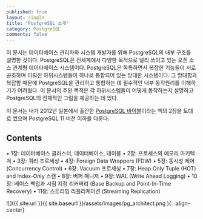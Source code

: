 ```yaml
---
published: true
layout: single
title: "PostgreSQL 소개"
category: PostgreSQL
comments: false
---
```


이 문서는 데이터베이스 관리자와 시스템 개발자를 위해 PostgreSQL의 내부 구조를 설명한 것이다. PostgreSQL은 전세계에서 다양한 목적으로 널리 쓰이고 있는 오픈 소스 관계형 데이터베이스 시스템이다. PostgreSQL은 독특하면서 복잡한 기능들이 서로 공조하며 이뤄진 하위시스템들이 하나로 통합되어 있는 방대한 시스템이다. 그 방대함과 복잡함 때문에 PostgreSQL을 관리하고 통합하는 데 필수적인 내부 동작원리를 이해하기가 어려웠다. 이 문서의 주된 목적은 각 하위시스템들이 어떻게 동작하는지 설명하고 PostgreSQL의 전체적인 그림을 제공하는 데 있다.   

이 문서는 내가 2012년 일본에서 출간한 [PostgreSQL 바이블](https://www.amazon.co.jp/gp/product/4774153923/ref=dbs_a_def_rwt_hsch_vapi_taft_p1_i0)이라는 책의 2장을 토대로 썼으며 PostgreSQL 11 버전 이하를 다룬다.  

## Contents 

• 1장: 데이터베이스 클러스터, 데이터베이스, 테이블 
• 2장: 프로세스와 메모리 아키텍쳐 
• 3장: 쿼리 프로세싱
• 4장: Foreign Data Wrappers (FDW)
• 5장: 동시성 제어 (Concurrency Control)
• 6장: Vacuum 프로세싱 
• 7장: Heap Only Tuple (HOT) and Index-Only 스캔 
• 8장: 버퍼 매니저 
• 9장: WAL (Write Ahead Logging)
• 10장: 베이스 백업과 시점 지정 리커버리 (Base Backup and Point-In-Time Recovery)
• 11장: 스트리밍 리플리케이션 (Streaming Replication)

![]({{ site.url }}{{ site.baseurl }}/assets/images/pg_architect.png ){: .align-center}